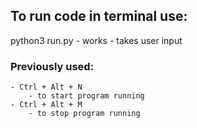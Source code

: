 ## To run code in terminal use:
python3 run.py
    - works
    - takes user input

### Previously used:
    - Ctrl + Alt + N
        - to start program running
    - Ctrl + Alt + M
        - to stop program running